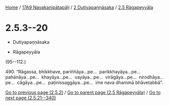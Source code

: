 
[Home](/) / [17A9 Navakanipātapāḷi](../../../17A9.md) / [2 Dutiyapaṇṇāsaka](../../2.md) / [2.5 Rāgapeyyāla](../2.5.md)

# 2.5.3--20

* Dutiyapaṇṇāsaka

* Rāgapeyyāla

(95--112.)

490\. “Rāgassa, bhikkhave, pariññāya…pe…  parikkhayāya…pe…  pahānāya…pe…  khayāya…pe…  vayāya…pe…  virāgāya…pe…  nirodhāya…pe…  cāgāya…pe…  paṭinissaggāya…pe…  ime nava dhammā bhāvetabbā”.

[Go to previous page (2.5.2)](2.5.2.md) / [Go to parent page (2.5 Rāgapeyyāla)](../2.5.md) / [Go to next page (2.5.21--340)](2.5.21--340.md)


